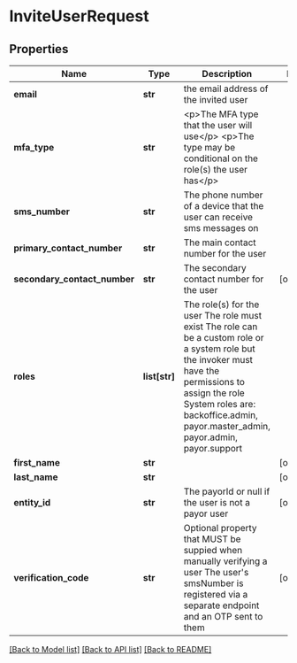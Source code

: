# InviteUserRequest

## Properties
Name | Type | Description | Notes
------------ | ------------- | ------------- | -------------
**email** | **str** | the email address of the invited user | 
**mfa_type** | **str** | &lt;p&gt;The MFA type that the user will use&lt;/p&gt; &lt;p&gt;The type may be conditional on the role(s) the user has&lt;/p&gt;  | 
**sms_number** | **str** | The phone number of a device that the user can receive sms messages on  | 
**primary_contact_number** | **str** | The main contact number for the user  | 
**secondary_contact_number** | **str** | The secondary contact number for the user  | [optional] 
**roles** | **list[str]** | The role(s) for the user The role must exist The role can be a custom role or a system role but the invoker must have the permissions to assign the role System roles are: backoffice.admin, payor.master_admin, payor.admin, payor.support  | 
**first_name** | **str** |  | [optional] 
**last_name** | **str** |  | [optional] 
**entity_id** | **str** | The payorId or null if the user is not a payor user  | [optional] 
**verification_code** | **str** | Optional property that MUST be suppied when manually verifying a user The user&#39;s smsNumber is registered via a separate endpoint and an OTP sent to them  | [optional] 

[[Back to Model list]](../README.md#documentation-for-models) [[Back to API list]](../README.md#documentation-for-api-endpoints) [[Back to README]](../README.md)


